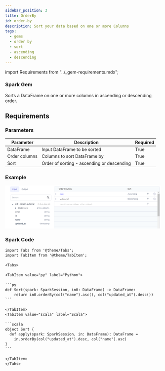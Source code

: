 ```yaml
---
sidebar_position: 3
title: OrderBy
id: order-by
description: Sort your data based on one or more Columns
tags:
  - gems
  - order by
  - sort
  - ascending
  - descending
---
```


import Requirements from "../\_gem-requirements.mdx";

<h3><span class="badge">Spark Gem</span></h3>

Sorts a DataFrame on one or more columns in ascending or descending order.

## Requirements

<Requirements packagename="ProphecySparkBasicPython"
  packageversion="0.0.1"
  scalalib=""
  pythonlib=""
  packageversion122="Supported 0.0.1+"
  packageversion143="Supported 0.0.1+"
  packageversion154="Supported 0.0.1+"
/>

### Parameters

| Parameter     | Description                                | Required |
| ------------- | ------------------------------------------ | -------- |
| DataFrame     | Input DataFrame to be sorted               | True     |
| Order columns | Columns to sort DataFrame by               | True     |
| Sort          | Order of sorting - ascending or descending | True     |

### Example

![Example usage of OrderBy](./img/orderby_eg_0.png)

### Spark Code

````mdx-code-block
import Tabs from '@theme/Tabs';
import TabItem from '@theme/TabItem';

<Tabs>

<TabItem value="py" label="Python">

```py
def Sort(spark: SparkSession, in0: DataFrame) -> DataFrame:
    return in0.orderBy(col("name").asc(), col("updated_at").desc())
```

</TabItem>
<TabItem value="scala" label="Scala">

```scala
object Sort {
  def apply(spark: SparkSession, in: DataFrame): DataFrame =
    in.orderBy(col("updated_at").desc, col("name").asc)
}
```

</TabItem>
</Tabs>


````
